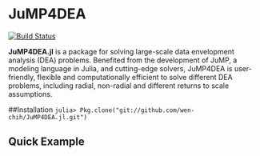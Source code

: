 # JuMP4DEA

[![Build Status](https://travis-ci.org/henry8527/JuMP4DEA.svg?branch=master)](https://travis-ci.org/henry8527/JuMP4DEA)


**JuMP4DEA.jl** is a package for solving large-scale data envelopment analysis (DEA) problems. Benefited from the development of JuMP, a modeling language in Julia, and cutting-edge solvers, JuMP4DEA is user-friendly, flexible and computationally efficient to solve different DEA problems, including radial, non-radial and different returns to scale assumptions.  

##Installation
`julia> Pkg.clone("git://github.com/wen-chih/JuMP4DEA.jl.git")`


## Quick Example

